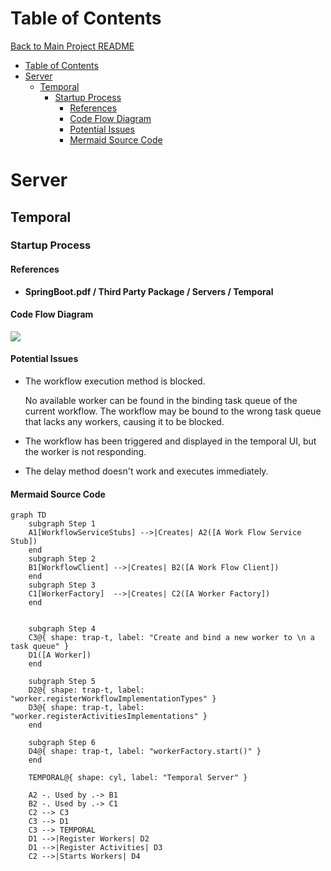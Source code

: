 # Table of Contents
[Back to Main Project README](../README.md)
- [Table of Contents](#table-of-contents)
- [Server](#server)
  - [Temporal](#temporal)
    - [Startup Process](#startup-process)
      - [References](#references)
      - [Code Flow Diagram](#code-flow-diagram)
      - [Potential Issues](#potential-issues)
      - [Mermaid Source Code](#mermaid-source-code)
# Server
## Temporal
### Startup Process
#### References
* **SpringBoot.pdf / Third Party Package / Servers / Temporal**
#### Code Flow Diagram
[![](https://mermaid.ink/img/pako:eNqNlN1uozAQhV9l5KtWCpFC0l5wUS2FVqrUaquSVaUtuXBgmlgBzNqmEUry7mtiE8iPukskFNsn3xlmTtiQhKdIPLIQtFzCNIwL0Jes5mYjUljCyGz6o493LlafGV9HKL5YgpGq5nIGjnO3DQRShXILvnv14UMjhEetBCuFRju7NiQs0ks-rtm873yCjGGhThzuTxys6Hv22GwGho3ikSaKi3oGx-zgwEYBraZPbj7n9Imlj39sQC5piR4ofeqoAWR0jpkHMTEeQIsU5kzfKBS4hrWxUhxizaCgqFzBnworjAnsDDYcdUWdFHNeyo39jftNKcZ0KHDBpELRdvspLzPMdS-pYryY1iXKXhHj_wf6iWJfTDGUx8ge7jCmS89way0n_7S0IxpKRYW6uj7hm6_Th5fXn2_-cwdL6qxHmmJeckGzfVRRGIaNvAvOEH5J1DOrYejc6XDakJ6dBPYkcJtI6Sy0mdgvw9HRsq2pHfA-hW-2fXbUOo6he1nQNVhrxn3fbdR0QvYQEzIgOYqcslT_zzeNOCZqqacSk-bxUypWMYmLndbRSvGoLhLiKVHhgAheLZbE-6SZ1KuqTHWCQ0b1qPLDbkmL35x3a0yZHsmLea3s3y67v73zZ8A?type=png)](https://mermaid.live/edit#pako:eNqNlN1uozAQhV9l5KtWCpFC0l5wUS2FVqrUaquSVaUtuXBgmlgBzNqmEUry7mtiE8iPukskFNsn3xlmTtiQhKdIPLIQtFzCNIwL0Jes5mYjUljCyGz6o493LlafGV9HKL5YgpGq5nIGjnO3DQRShXILvnv14UMjhEetBCuFRju7NiQs0ks-rtm873yCjGGhThzuTxys6Hv22GwGho3ikSaKi3oGx-zgwEYBraZPbj7n9Imlj39sQC5piR4ofeqoAWR0jpkHMTEeQIsU5kzfKBS4hrWxUhxizaCgqFzBnworjAnsDDYcdUWdFHNeyo39jftNKcZ0KHDBpELRdvspLzPMdS-pYryY1iXKXhHj_wf6iWJfTDGUx8ge7jCmS89way0n_7S0IxpKRYW6uj7hm6_Th5fXn2_-cwdL6qxHmmJeckGzfVRRGIaNvAvOEH5J1DOrYejc6XDakJ6dBPYkcJtI6Sy0mdgvw9HRsq2pHfA-hW-2fXbUOo6he1nQNVhrxn3fbdR0QvYQEzIgOYqcslT_zzeNOCZqqacSk-bxUypWMYmLndbRSvGoLhLiKVHhgAheLZbE-6SZ1KuqTHWCQ0b1qPLDbkmL35x3a0yZHsmLea3s3y67v73zZ8A)
#### Potential Issues
* The workflow execution method is blocked.  
  
  No available worker can be found in the binding task queue of the current workflow.
  The workflow may be bound to the wrong task queue that lacks any workers, causing it to be blocked.
* The workflow has been triggered and displayed in the temporal UI, but the worker is not responding.
* The delay method doesn't work and executes immediately.
#### Mermaid Source Code
```text
graph TD
    subgraph Step 1
    A1[WorkflowServiceStubs] -->|Creates| A2([A Work Flow Service Stub])
    end
    subgraph Step 2
    B1[WorkflowClient] -->|Creates| B2([A Work Flow Client])
    end
    subgraph Step 3
    C1[WorkerFactory]  -->|Creates| C2([A Worker Factory])
    end


    subgraph Step 4
    C3@{ shape: trap-t, label: "Create and bind a new worker to \n a task queue" }
    D1([A Worker])
    end

    subgraph Step 5
    D2@{ shape: trap-t, label: "worker.registerWorkflowImplementationTypes" }
    D3@{ shape: trap-t, label: "worker.registerActivitiesImplementations" }
    end
    
    subgraph Step 6
    D4@{ shape: trap-t, label: "workerFactory.start()" }
    end

    TEMPORAL@{ shape: cyl, label: "Temporal Server" }

    A2 -. Used by .-> B1
    B2 -. Used by .-> C1
    C2 --> C3
    C3 --> D1
    C3 --> TEMPORAL
    D1 -->|Register Workers| D2
    D1 -->|Register Activities| D3
    C2 -->|Starts Workers| D4
```

